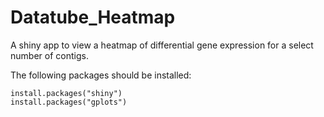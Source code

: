 # Datatube_Heatmap
A shiny app to view a heatmap of differential gene expression for a select number of contigs.

The following packages should be installed:

```
install.packages("shiny")
install.packages("gplots")
```

